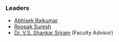 


### Leaders
* [Abhisek Rajkumar](mailto:abhisek.rajkumar@owasp.org)
* [Roopak Suresh](mailto:roopak.suresh@owasp.org)
* [Dr. V.S. Shankar Sriram](mailto:vs_shankar.sriram@owasp.org) (Faculty Advisor)

